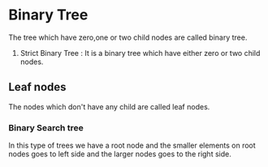 # Binary Tree

The tree which have zero,one or two child nodes are called binary tree.

1. Strict Binary Tree : It is a binary tree which have either zero or two child nodes.

## Leaf nodes
The nodes which don't have any child are called leaf nodes.

### Binary Search tree 

In this type of trees we have a root node and the smaller elements on root nodes goes to left side and the larger nodes goes to the right side.